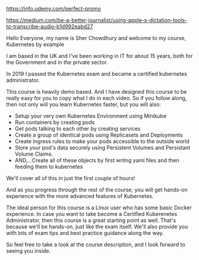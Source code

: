 https://info.udemy.com/perfect-promo

https://medium.com/be-a-better-journalist/using-apple-s-dictation-tools-to-transcribe-audio-b1d992eabd27

Hello Everyone, my name is Sher Chowdhury and welcome to my course, Kubernetes by example

I am based in the UK and I've been working in IT for about 15 years, both for the Government and in the private sector. 

In 2019 I passed the Kubernetes exam and became a certified kubernetes administrator. 

This course is heavily demo based. And I have designed this course to be really easy for you to copy what I do in each video. So if you follow along, then not only will you learn Kubernetes faster, but you will also:

- Setup your very own Kubernetes Environment using Minikube
- Run containers by creating pods
- Get pods talking to each other by creating services
- Create a group of identical pods using Replicasets and Deployments
- Create Ingress rules to make your pods accessible to the outside world
- Store your pod's data securely using Persistent Volumes and Persistant Volume Claims.
- AND,...Create all of these objects by first writng yaml files and then feeding them to kubernetes
  
We'll cover all of this in just the first couple of hours!

And as you progress through the rest of the course, you will get hands-on experience with the more advanced features of Kubernetes.

The ideal person for this course is a Linux user who has some basic Docker experience. In case you want to take become a Certified Kuberenetes Administrator, then this course is a great starting point as well. That's because we'll be hands-on, just like the exam itself. We'll also provide you with lots of exam tips and best practice guidance along the way. 

So feel free to take a look at the course description, and I look forward to seeing you inside.
